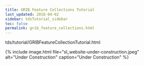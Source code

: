 ```yaml
---
title: GRIB Feature Collections Tutorial
last_updated: 2018-04-02
sidebar: tdsTutorial_sidebar
toc: false
permalink: grib_feature_collections.html
---
```


tds/tutorial/GRIBFeatureCollectionTutorial.html

{% include image.html file="sl_website-under-construction.jpeg" alt="Under Construction" caption="Under Construction" %}
